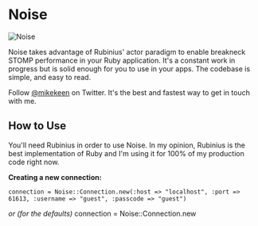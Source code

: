 Noise
=====

![Noise](http://mkeen.github.com/img/noise.png "Noise: Performant STOMP by Mike Keen")

Noise takes advantage of Rubinius' actor paradigm to enable breakneck STOMP performance in your Ruby application. It's a constant work in progress but is solid enough for you to use in your apps. The codebase is simple, and easy to read.  
  
Follow [@mikekeen](http://www.twitter.com/mikekeen) on Twitter. It's the best and fastest way to get in touch with me.  
  
How to Use
----------
You'll need Rubinius in order to use Noise. In my opinion, Rubinius is the best implementation of Ruby and I'm using it for 100% of my production code right now.  
  
**Creating a new connection:**  
  
    connection = Noise::Connection.new(:host => "localhost", :port => 61613, :username => "guest", :passcode => "guest")
*or (for the defaults)*
    connection = Noise::Connection.new